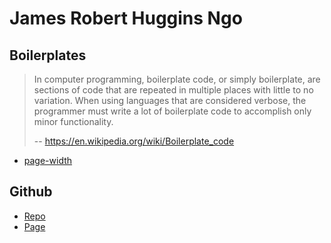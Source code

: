 # James Robert Huggins Ngo

## Boilerplates

> In computer programming, boilerplate code, or simply boilerplate, are sections of code that are repeated in multiple places with little to no variation. When using languages that are considered verbose, the programmer must write a lot of boilerplate code to accomplish only minor functionality.
>
> -- https://en.wikipedia.org/wiki/Boilerplate_code

- [page-width](/page-width)

## Github

- [Repo](https://github.com/JamesRobertHugginsNgo/JamesRobertHugginsNgo.github.io)
- [Page](https://jamesroberthugginsngo.github.io)
